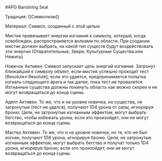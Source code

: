 #APG
Banishing Seal

Традиция: [[Символизм]] 

Материал: Символ, созданный с этой целью 

Мистик привязывает энергии изгнания к символу, который, когда освобожден, распространяется волнами по области. При создании мистик должен выбрать, на какой тип существ будут воздействовать эти энергии (Отвратительные, Звери, Культурные Существа или Нежить). 

Новичок Активен. Символ запускает цепь энергий изгнания. Затронут ближайший к символу объект, если мистик успешно проходит тест [Resolute←Resolute]; если это удается, предпринимается попытка изгнать следующего врага и так далее, пока тест не провалится. Изгнанные существа должны покинуть область как можно скорее и не могут возвращаться до конца сцены. 

Адепт Активен. То же, что и на уровне новичка, но существа, не затронутые (тест не удался), получают 1D4 урона от силы, игнорируя броню. Цели, не затронутые изгнанным эффектом, могут выбрать бегство, чтобы избежать урона; если это произойдет, они не могут возвращаться до конца сцены. 

Мастер Активен. То же, что и на уровне новичка, но те, кто не был изгнан, получают 1D8 урона, игнорируя броню. Цели, не затронутые изгнанным эффектом, могут выбрать бегство и получат только 1D4 урона, игнорируя броню; если это произойдет, они не могут возвращаться до конца сцены.